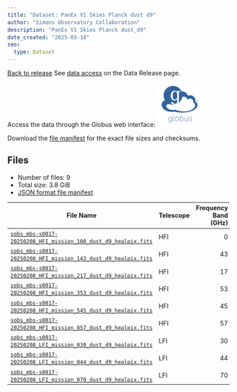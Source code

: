 ```yaml
---
title: "Dataset: PanEx V1 Skies Planck dust d9"
author: "Simons Observatory Collaboration"
description: "PanEx V1 Skies Planck dust_d9"
date_created: "2025-03-18"
seo:
  type: Dataset
---
```


[Back to release](./panexv1-planck.html#datasets)
See [data access](./panexv1-planck.html#data-access) on the Data Release page.

Access the data through the Globus web interface: [![Download via Globus](images/globus-logo.png)](https://app.globus.org/file-manager?origin_id=53b2a147-ae9d-4bbf-9d18-3b46d133d4bb&origin_path=%2Fpanexp_v1_planck%2Fdust_d9%2F)

Download the [file manifest](https://g-0a470a.6b7bd8.0ec8.data.globus.org/panexp_v1_planck/dust_d9/manifest.json) for the exact file sizes and checksums.

## Files

- Number of files: 9
- Total size: 3.8 GiB
- [JSON format file manifest](https://g-0a470a.6b7bd8.0ec8.data.globus.org/panexp_v1_planck/dust_d9/manifest.json)

|                                                                                              File Name                                                                                              | Telescope | Frequency Band (GHz) | Pixelization |   Size    |
| --------------------------------------------------------------------------------------------------------------------------------------------------------------------------------------------------- | --------- | -------------------: | ------------ | --------- |
| [`sobs_mbs-s0017-20250208_HFI_mission_100_dust_d9_healpix.fits`](https://g-456d30.0ed28.75bc.data.globus.org/panexp_v1_planck/dust_d9/sobs_mbs-s0017-20250208_HFI_mission_100_dust_d9_healpix.fits) | HFI       |                    0 | healpix      | 576.0 MiB |
| [`sobs_mbs-s0017-20250208_HFI_mission_143_dust_d9_healpix.fits`](https://g-456d30.0ed28.75bc.data.globus.org/panexp_v1_planck/dust_d9/sobs_mbs-s0017-20250208_HFI_mission_143_dust_d9_healpix.fits) | HFI       |                   43 | healpix      | 576.0 MiB |
| [`sobs_mbs-s0017-20250208_HFI_mission_217_dust_d9_healpix.fits`](https://g-456d30.0ed28.75bc.data.globus.org/panexp_v1_planck/dust_d9/sobs_mbs-s0017-20250208_HFI_mission_217_dust_d9_healpix.fits) | HFI       |                   17 | healpix      | 576.0 MiB |
| [`sobs_mbs-s0017-20250208_HFI_mission_353_dust_d9_healpix.fits`](https://g-456d30.0ed28.75bc.data.globus.org/panexp_v1_planck/dust_d9/sobs_mbs-s0017-20250208_HFI_mission_353_dust_d9_healpix.fits) | HFI       |                   53 | healpix      | 576.0 MiB |
| [`sobs_mbs-s0017-20250208_HFI_mission_545_dust_d9_healpix.fits`](https://g-456d30.0ed28.75bc.data.globus.org/panexp_v1_planck/dust_d9/sobs_mbs-s0017-20250208_HFI_mission_545_dust_d9_healpix.fits) | HFI       |                   45 | healpix      | 576.0 MiB |
| [`sobs_mbs-s0017-20250208_HFI_mission_857_dust_d9_healpix.fits`](https://g-456d30.0ed28.75bc.data.globus.org/panexp_v1_planck/dust_d9/sobs_mbs-s0017-20250208_HFI_mission_857_dust_d9_healpix.fits) | HFI       |                   57 | healpix      | 576.0 MiB |
| [`sobs_mbs-s0017-20250208_LFI_mission_030_dust_d9_healpix.fits`](https://g-456d30.0ed28.75bc.data.globus.org/panexp_v1_planck/dust_d9/sobs_mbs-s0017-20250208_LFI_mission_030_dust_d9_healpix.fits) | LFI       |                   30 | healpix      | 144.0 MiB |
| [`sobs_mbs-s0017-20250208_LFI_mission_044_dust_d9_healpix.fits`](https://g-456d30.0ed28.75bc.data.globus.org/panexp_v1_planck/dust_d9/sobs_mbs-s0017-20250208_LFI_mission_044_dust_d9_healpix.fits) | LFI       |                   44 | healpix      | 144.0 MiB |
| [`sobs_mbs-s0017-20250208_LFI_mission_070_dust_d9_healpix.fits`](https://g-456d30.0ed28.75bc.data.globus.org/panexp_v1_planck/dust_d9/sobs_mbs-s0017-20250208_LFI_mission_070_dust_d9_healpix.fits) | LFI       |                   70 | healpix      | 144.0 MiB |
